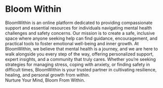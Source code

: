 # Bloom Within
BloomWithin is an online platform dedicated to providing compassionate support and essential resources for individuals navigating mental health challenges and safety concerns. Our mission is to create a safe, inclusive space where anyone seeking help can find guidance, encouragement, and practical tools to foster emotional well-being and inner growth. At BloomWithin, we believe that mental health is a journey, and we are here to walk alongside you every step of the way, offering personalized support, expert insights, and a community that truly cares. Whether you’re seeking strategies for managing stress, coping with anxiety, or finding safety in difficult times, BloomWithin is your trusted partner in cultivating resilience, healing, and personal growth from within.
<br>
Nurture Your Mind, Bloom From Within.

